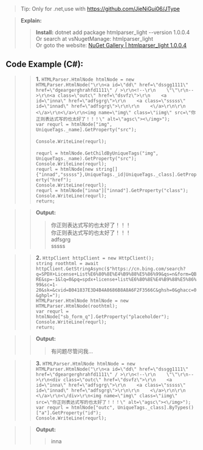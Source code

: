 >Tip: Only for .net,use with https://github.com/JieNiGui06/JType



>**Explain:**
>>**Install:** 
dotnet add package htmlparser_light --version 1.0.0.4  
Or search at vsNugetManage: htmlparser_light  
Or goto the website: [NuGet Gallery | htmlparser_light 1.0.0.4](https://www.nuget.org/packages/htmlparser_light/1.0.0.4)  


## Code Example (C#):

>>**1.**
`HTMLParser.HtmlNode htmlNode = new HTMLParser.HtmlNode("\r\n<a id=\"dd\" href=\"dssgg1111\" href=\"dgeargerghrahfd1111\" / >\r\n<!--\r\n    \"\"\r\n-->\r\n<a class=\"outc\" href=\"dsvfz\">\r\n    <a id=\"inna\" href=\"adfsgrg\">\r\n    <a class=\"sssss\" id=\"innad\" href=\"adfsgrg\">\r\n\r\n    <\/a>\r\n\r\n    <\/a>\r\n<\/a>\r\n<img name=\"img\" class=\"iimg\" src=\"你正则表达式写的也太好了！！！\" alt=\"agsc\"><\/img>");`  <br> 
`var requrl = htmlNode["img", UniqueTags._name].GetProperty("src");`<br>    
`Console.WriteLine(requrl);    `<br>   
`requrl = htmlNode.GetChildByUniqueTags("img", UniqueTags._name).GetProperty("src");    `  <br> 
`Console.WriteLine(requrl);     `<br> 
`requrl = htmlNode[new string[]{"innad","sssss"},UniqueTags._id|UniqueTags._class].GetProperty("href");     `<br> 
`Console.WriteLine(requrl);     ` <br> 
`requrl = htmlNode["inna"]["innad"].GetProperty("class");      `<br> 
`Console.WriteLine(requrl);      `<br> 
`return;`  <br> 

>> **Output:** 
>>>你正则表达式写的也太好了！！！  
>>>你正则表达式写的也太好了！！！  
>>>adfsgrg  
>>>sssss  

>>**2.**
`HttpClient httpClient = new HttpClient();  `<br> 
`string roothtml = await httpClient.GetStringAsync($"https://cn.bing.com/search?q=SPDX+License+List%E6%80%8E%E4%B9%88%E5%86%99&qs=n&form=QBRE&sp=-1&lq=0&pq=spdx+license+list%E6%80%8E%E4%B9%88%E5%86%99&sc=1-20&sk=&cvid=B041837E3D4B4A8686B8A8A6F2F3566C&ghsh=0&ghacc=0&ghpl=");  `<br> 
`HTMLParser.HtmlNode htmlNode = new HTMLParser.HtmlNode(roothtml);  `<br> 
`var requrl = htmlNode["sb_form_q"].GetProperty("placeholder");  `<br> 
`Console.WriteLine(requrl);  `<br> 
`return;`<br> 

>>**Output:** 
>>>有问题尽管问我...  

>>**3.**
`HTMLParser.HtmlNode htmlNode = new HTMLParser.HtmlNode("\r\n<a id=\"dd\" href=\"dssgg1111\" href=\"dgeargerghrahfd1111\" / >\r\n<!--\r\n    \"\"\r\n-->\r\n<div class=\"outc\" href=\"dsvfz\">\r\n    <a id=\"inna\" href=\"adfsgrg\">\r\n    <a class=\"sssss\" id=\"innad\" href=\"adfsgrg\">\r\n\r\n    <\/a>\r\n\r\n    <\/a>\r\n<\/div>\r\n<img name=\"img\" class=\"iimg\" src=\"你正则表达式写的也太好了！！！\" alt=\"agsc\"><\/img>");  `<br> 
`var requrl = htmlNode["outc", UniqueTags._class].ByTypes()["a"].GetProperty("id");  `<br>
`Console.WriteLine(requrl);`<br>

>>**Output:**  
>>>inna
